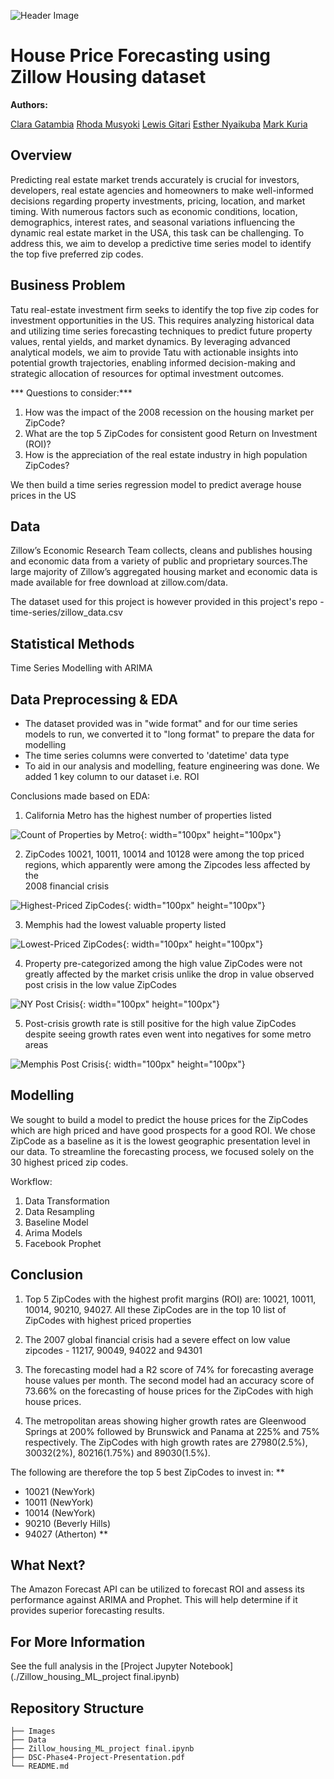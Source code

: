![Header Image](./Images/house.png)

# House Price Forecasting using Zillow Housing dataset

**Authors:** 

[Clara Gatambia](https://github.com/claragatambia)
[Rhoda Musyoki](https://github.com/Rhod-sy/)
[Lewis Gitari](https://github.com/GitariLewis)
[Esther Nyaikuba](https://github.com/Esther-nyaikuba)
[Mark Kuria](https://github.com/kuriamark)


## Overview

Predicting real estate market trends accurately is crucial for investors, developers, real estate agencies and homeowners to make well-informed decisions regarding property investments, pricing, location, and market timing. With numerous factors such as economic conditions, location, demographics, interest rates, and seasonal variations influencing the dynamic real estate market in the USA, this task can be challenging. To address this, we aim to develop a predictive time series model to identify the top five preferred zip codes.

## Business Problem

Tatu real-estate investment firm seeks to identify the top five zip codes for investment opportunities in the US. This requires analyzing historical data and utilizing time series forecasting techniques to predict future property values, rental yields, and market dynamics. By leveraging advanced analytical models, we aim to provide Tatu with actionable insights into potential growth trajectories, enabling informed decision-making and strategic allocation of resources for optimal investment outcomes.

*** Questions to consider:***
1. How was the impact of the 2008 recession on the housing market per ZipCode?
2. What are the top 5 ZipCodes for consistent good Return on Investment (ROI)?
3. How is the appreciation of the real estate industry in high population ZipCodes?

We then build a time series regression model to predict average house prices in the US

## Data 

Zillow’s Economic Research Team collects, cleans and publishes housing and economic data from a variety of public and proprietary sources.The large majority of Zillow’s aggregated housing market and economic data is made available for free download at zillow.com/data. 

The dataset used for this project is however provided in this project's repo - time-series/zillow_data.csv 


## Statistical Methods

Time Series Modelling with ARIMA


## Data Preprocessing & EDA

- The dataset provided was in "wide format" and for our time series models to run, we converted it to "long format" to prepare the data for modelling
- The time series columns were converted to 'datetime' data type  
- To aid in our analysis and modelling, feature engineering was done. We added 1 key column to our dataset i.e. ROI

Conclusions made based on EDA:

1. California Metro has the highest number of properties listed

![Count of Properties by Metro](./Images/CA.png){: width="100px" height="100px"}

2. ZipCodes 10021, 10011, 10014 and 10128 were among the top priced regions, which apparently were among the Zipcodes less affected by the   
2008 financial crisis

![Highest-Priced ZipCodes](./Images/high-priced-zipcodes.png){: width="100px" height="100px"}

3. Memphis had the lowest valuable property listed

![Lowest-Priced ZipCodes](./Images/lowest-priced-zipcodes.png){: width="100px" height="100px"}

4. Property pre-categorized among the high value ZipCodes were not greatly affected by the market crisis unlike the drop in value observed  
post crisis in the low value ZipCodes

![NY Post Crisis](./Images/NY.png){: width="100px" height="100px"}

5. Post-crisis growth rate is still positive for the high value ZipCodes despite seeing growth rates even went into negatives for some 
metro areas

![Memphis Post Crisis](./Images/MPH.png){: width="100px" height="100px"}

## Modelling

We sought to build a model to predict the house prices for the ZipCodes which are high priced and have good prospects for a good ROI. We chose ZipCode as a baseline as it is the lowest geographic presentation level in our data. To streamline the forecasting process, we focused solely on the 30 highest priced zip codes.

Workflow:

1. Data Transformation
2. Data Resampling
3. Baseline Model
4. Arima Models
5. Facebook Prophet

 ## Conclusion
 
1. Top 5 ZipCodes with the highest profit margins (ROI) are: 10021, 10011, 10014, 90210, 94027. All these ZipCodes are in the top 10 list of ZipCodes with highest priced properties

2. The 2007 global financial crisis had a severe effect on low value zipcodes - 11217, 90049, 94022 and 94301

3. The forecasting model had a R2 score of 74% for forecasting average house values per month. The second model had an accuracy score of  73.66% on the forecasting of house prices for the ZipCodes with high house prices.

4. The metropolitan areas showing higher growth rates are Gleenwood Springs at 200% followed by Brunswick and Panama at 225% and 75% respectively. The ZipCodes with high growth rates are 27980(2.5%), 30032(2%), 80216(1.75%) and 89030(1.5%).

The following are therefore the top 5 best ZipCodes to invest in:
** 
- 10021 (NewYork)
- 10011 (NewYork)
- 10014 (NewYork)
- 90210 (Beverly Hills)
- 94027 (Atherton) **


## What Next?

The Amazon Forecast API can be utilized to forecast ROI and assess its performance against ARIMA and Prophet. This will help determine if it provides superior forecasting results.

## For More Information

See the full analysis in the [Project Jupyter Notebook](./Zillow_housing_ML_project final.ipynb) 

## Repository Structure

```
├── Images
├── Data
├── Zillow_housing_ML_project final.ipynb
├── DSC-Phase4-Project-Presentation.pdf
└── README.md
```
